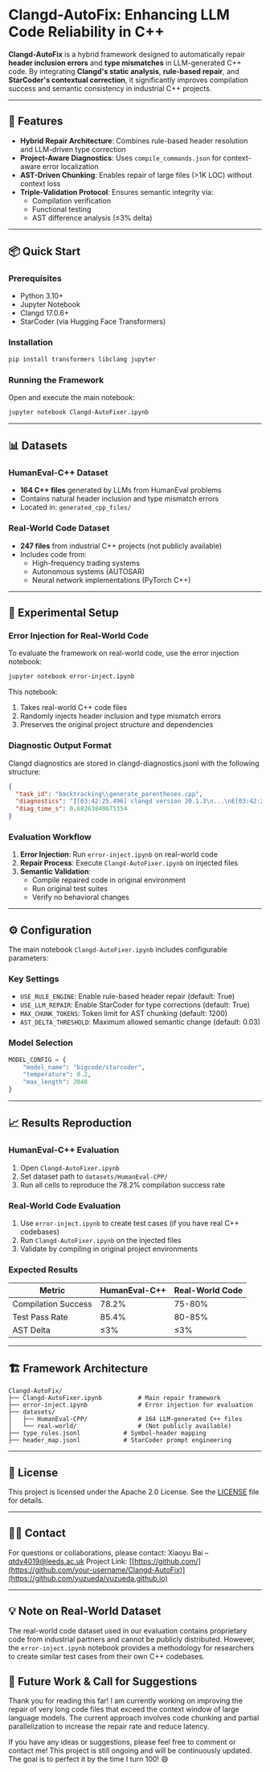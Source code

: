 # Clangd-AutoFix: Enhancing LLM Code Reliability in C++

**Clangd-AutoFix** is a hybrid framework designed to automatically repair **header inclusion errors** and **type mismatches** in LLM-generated C++ code. By integrating **Clangd's static analysis**, **rule-based repair**, and **StarCoder's contextual correction**, it significantly improves compilation success and semantic consistency in industrial C++ projects.

---

## 🚀 Features

- **Hybrid Repair Architecture**: Combines rule-based header resolution and LLM-driven type correction
- **Project-Aware Diagnostics**: Uses `compile_commands.json` for context-aware error localization
- **AST-Driven Chunking**: Enables repair of large files (>1K LOC) without context loss
- **Triple-Validation Protocol**: Ensures semantic integrity via:
  - Compilation verification
  - Functional testing
  - AST difference analysis (≤3% delta)

---

## 📦 Quick Start

### Prerequisites

- Python 3.10+
- Jupyter Notebook
- Clangd 17.0.6+
- StarCoder (via Hugging Face Transformers)

### Installation

```bash
pip install transformers libclang jupyter
```

### Running the Framework

Open and execute the main notebook:

```bash
jupyter notebook Clangd-AutoFixer.ipynb
```

---

## 📊 Datasets

### HumanEval-C++ Dataset
- **164 C++ files** generated by LLMs from HumanEval problems
- Contains natural header inclusion and type mismatch errors
- Located in: `generated_cpp_files/`

### Real-World Code Dataset
- **247 files** from industrial C++ projects (not publicly available)
- Includes code from:
  - High-frequency trading systems
  - Autonomous systems (AUTOSAR)
  - Neural network implementations (PyTorch C++)

---

## 🧪 Experimental Setup

### Error Injection for Real-World Code

To evaluate the framework on real-world code, use the error injection notebook:

```bash
jupyter notebook error-inject.ipynb
```

This notebook:
1. Takes real-world C++ code files
2. Randomly injects header inclusion and type mismatch errors
3. Preserves the original project structure and dependencies


### Diagnostic Output Format
Clangd diagnostics are stored in clangd-diagnostics.jsonl with the following structure:

```json
{
  "task_id": "backtracking\\generate_parentheses.cpp",
  "diagnostics": "I[03:42:25.496] clangd version 20.1.3\n...\nE[03:42:25.957] [init_conversion_failed] Line 83: cannot initialize a variable of type 'int' with an rvalue of type 'std::nullptr_t'\nE[03:42:25.957] [undeclared_var_use] Line 89: use of undeclared identifier 'assert'",
  "diag_time_s": 0.68263840675354
}
```

### Evaluation Workflow

1. **Error Injection**: Run `error-inject.ipynb` on real-world code
2. **Repair Process**: Execute `Clangd-AutoFixer.ipynb` on injected files
3. **Semantic Validation**: 
   - Compile repaired code in original environment
   - Run original test suites
   - Verify no behavioral changes

---

## ⚙️ Configuration

The main notebook `Clangd-AutoFixer.ipynb` includes configurable parameters:

### Key Settings
- `USE_RULE_ENGINE`: Enable rule-based header repair (default: True)
- `USE_LLM_REPAIR`: Enable StarCoder for type corrections (default: True)  
- `MAX_CHUNK_TOKENS`: Token limit for AST chunking (default: 1200)
- `AST_DELTA_THRESHOLD`: Maximum allowed semantic change (default: 0.03)

### Model Selection
```python
MODEL_CONFIG = {
    "model_name": "bigcode/starcoder",
    "temperature": 0.2,
    "max_length": 2048
}
```

---

## 📈 Results Reproduction

### HumanEval-C++ Evaluation
1. Open `Clangd-AutoFixer.ipynb`
2. Set dataset path to `datasets/HumanEval-CPP/`
3. Run all cells to reproduce the 78.2% compilation success rate

### Real-World Code Evaluation
1. Use `error-inject.ipynb` to create test cases (if you have real C++ codebases)
2. Run `Clangd-AutoFixer.ipynb` on the injected files
3. Validate by compiling in original project environments

### Expected Results
| Metric | HumanEval-C++ | Real-World Code |
|--------|---------------|-----------------|
| Compilation Success | 78.2% | 75-80% |
| Test Pass Rate | 85.4% | 80-85% |
| AST Delta | ≤3% | ≤3% |

---

## 🏗 Framework Architecture

```
Clangd-AutoFix/
├── Clangd-AutoFixer.ipynb          # Main repair framework
├── error-inject.ipynb              # Error injection for evaluation
├── datasets/
│   ├── HumanEval-CPP/              # 164 LLM-generated C++ files
│   └── real-world/                 # (Not publicly available)
├── type_rules.jsonl            # Symbol-header mapping
├── header_map.jsonl            # StarCoder prompt engineering
```
---

## 📄 License

This project is licensed under the Apache 2.0 License. See the [LICENSE](LICENSE) file for details.

---

## 🙋‍♂️ Contact
For questions or collaborations, please contact:
Xiaoyu Bai – qtdv4019@leeds.ac.uk
Project Link: [[https://github.com/](https://github.com/your-username/Clangd-AutoFix)](https://github.com/yuzueda/yuzueda.github.io)

---

## 💡 Note on Real-World Dataset

The real-world code dataset used in our evaluation contains proprietary code from industrial partners and cannot be publicly distributed. However, the `error-inject.ipynb` notebook provides a methodology for researchers to create similar test cases from their own C++ codebases.

## 🚧 Future Work & Call for Suggestions
Thank you for reading this far! I am currently working on improving the repair of very long code files that exceed the context window of large language models. The current approach involves code chunking and partial parallelization to increase the repair rate and reduce latency.

If you have any ideas or suggestions, please feel free to comment or contact me! This project is still ongoing and will be continuously updated. The goal is to perfect it by the time I turn 100! 😄
